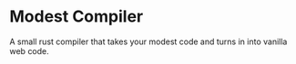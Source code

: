 # Modest Compiler

A small rust compiler that takes your modest code and turns in into vanilla web code.